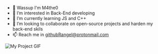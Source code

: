 - 👋 Wassup I'm M4the0
- 👀 I’m interested in Back-End developing
- 🌱 I’m currently learning JS and C++
- 💞️ I’m looking to collaborate on open-source projects and harden my back-end skils
- 📫 Reach me in githubRangel@protonmail.com

<img src="./https://i.redd.it/u0p3zby0qr601.gif" alt="My Project GIF">

<!---
M4the0/M4the0 is a ✨ special ✨ repository because its `README.md` (this file) appears on your GitHub profile.
You can click the Preview link to take a look at your changes.
--->

